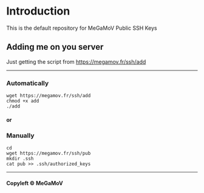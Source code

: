 Introduction
============

This is the default repository for MeGaMoV Public SSH Keys

## Adding me on you server

Just getting the script from https://megamov.fr/ssh/add

---
### Automatically
~~~
wget https://megamov.fr/ssh/add
chmod +x add
./add
~~~

#### or

### Manually

~~~
cd
wget https://megamov.fr/ssh/pub
mkdir .ssh
cat pub >> .ssh/authorized_keys
~~~
---

#### Copyleft © MeGaMoV
